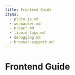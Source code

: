 ```yaml
---
title: Frontend Guide
items:
  - plain-js.md
  - webpacker.md
  - preact.md
  - liquid-tags.md
  - debugging.md
  - browser-support.md
---
```


# Frontend Guide

